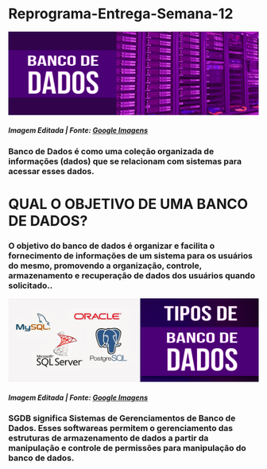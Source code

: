 # Reprograma-Entrega-Semana-12

![banco de dados](./imagens/bd_topo-atividade.png)

##### Imagem Editada | Fonte: [Google Imagens]( https://lh3.googleusercontent.com/proxy/EnoL2fiJtyt5gtjLqXTDUtKKLRuqrGig4Xbhv5vQZdch2ghwKne0RKaz8k9CP7F2mNRtsooeyPC5Joq5pL4kJiVupWjfTEQ8OtQSHJLMeKC-LBHdcJrBwiUd-bGMkOH2IsTktgwWd2sGouHsEP05giuNgaiiuw)

### Banco de Dados é como uma coleção organizada de informações (dados) que se relacionam com sistemas para acessar esses dados. 


# **QUAL O OBJETIVO DE UMA BANCO DE DADOS?**

### O objetivo do banco de dados é organizar e facilita o fornecimento de informações de um sistema para os usuários do mesmo, promovendo  a organização, controle, armazenamento e recuperação de dados dos usuários quando solicitado..

![tipos de banco de dados](./imagens/bd_tipos.png)

##### Imagem Editada | Fonte: [Google Imagens]( https://1.bp.blogspot.com/-LjPibdUVCh0/UwbT2wU0cvI/AAAAAAAAAQY/7w0izYLQClY/s1600/Bancos+de+Dados.jpg)


### SGDB significa Sistemas de Gerenciamentos de Banco de Dados. Esses softwareas permitem o gerenciamento das estruturas de armazenamento de dados a partir da manipulação e controle de permissões para manipulação do banco de dados.


